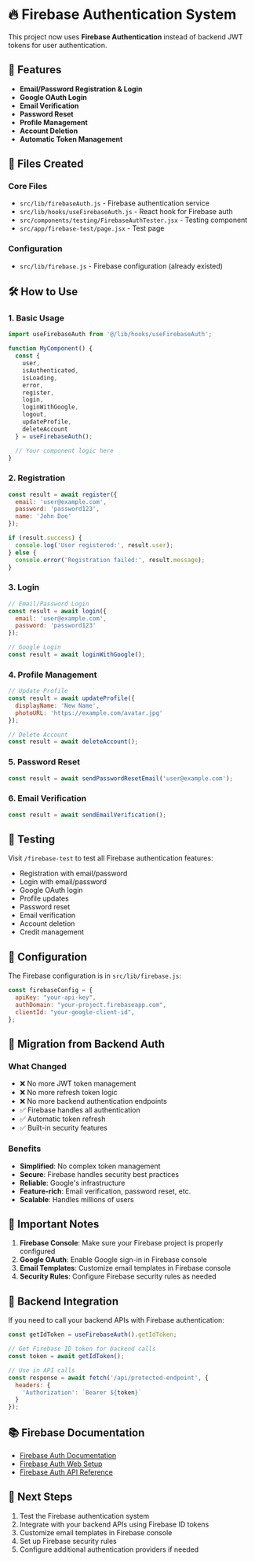 # 🔥 Firebase Authentication System

This project now uses **Firebase Authentication** instead of backend JWT tokens for user authentication.

## 🚀 Features

- **Email/Password Registration & Login**
- **Google OAuth Login**
- **Email Verification**
- **Password Reset**
- **Profile Management**
- **Account Deletion**
- **Automatic Token Management**

## 📁 Files Created

### Core Files
- `src/lib/firebaseAuth.js` - Firebase authentication service
- `src/lib/hooks/useFirebaseAuth.js` - React hook for Firebase auth
- `src/components/testing/FirebaseAuthTester.jsx` - Testing component
- `src/app/firebase-test/page.jsx` - Test page

### Configuration
- `src/lib/firebase.js` - Firebase configuration (already existed)

## 🛠️ How to Use

### 1. Basic Usage

```javascript
import useFirebaseAuth from '@/lib/hooks/useFirebaseAuth';

function MyComponent() {
  const {
    user,
    isAuthenticated,
    isLoading,
    error,
    register,
    login,
    loginWithGoogle,
    logout,
    updateProfile,
    deleteAccount
  } = useFirebaseAuth();

  // Your component logic here
}
```

### 2. Registration

```javascript
const result = await register({
  email: 'user@example.com',
  password: 'password123',
  name: 'John Doe'
});

if (result.success) {
  console.log('User registered:', result.user);
} else {
  console.error('Registration failed:', result.message);
}
```

### 3. Login

```javascript
// Email/Password Login
const result = await login({
  email: 'user@example.com',
  password: 'password123'
});

// Google Login
const result = await loginWithGoogle();
```

### 4. Profile Management

```javascript
// Update Profile
const result = await updateProfile({
  displayName: 'New Name',
  photoURL: 'https://example.com/avatar.jpg'
});

// Delete Account
const result = await deleteAccount();
```

### 5. Password Reset

```javascript
const result = await sendPasswordResetEmail('user@example.com');
```

### 6. Email Verification

```javascript
const result = await sendEmailVerification();
```

## 🧪 Testing

Visit `/firebase-test` to test all Firebase authentication features:

- Registration with email/password
- Login with email/password
- Google OAuth login
- Profile updates
- Password reset
- Email verification
- Account deletion
- Credit management

## 🔧 Configuration

The Firebase configuration is in `src/lib/firebase.js`:

```javascript
const firebaseConfig = {
  apiKey: "your-api-key",
  authDomain: "your-project.firebaseapp.com",
  clientId: "your-google-client-id",
};
```

## 🔄 Migration from Backend Auth

### What Changed
- ❌ No more JWT token management
- ❌ No more refresh token logic
- ❌ No more backend authentication endpoints
- ✅ Firebase handles all authentication
- ✅ Automatic token refresh
- ✅ Built-in security features

### Benefits
- **Simplified**: No complex token management
- **Secure**: Firebase handles security best practices
- **Reliable**: Google's infrastructure
- **Feature-rich**: Email verification, password reset, etc.
- **Scalable**: Handles millions of users

## 🚨 Important Notes

1. **Firebase Console**: Make sure your Firebase project is properly configured
2. **Google OAuth**: Enable Google sign-in in Firebase console
3. **Email Templates**: Customize email templates in Firebase console
4. **Security Rules**: Configure Firebase security rules as needed

## 🔗 Backend Integration

If you need to call your backend APIs with Firebase authentication:

```javascript
const getIdToken = useFirebaseAuth().getIdToken;

// Get Firebase ID token for backend calls
const token = await getIdToken();

// Use in API calls
const response = await fetch('/api/protected-endpoint', {
  headers: {
    'Authorization': `Bearer ${token}`
  }
});
```

## 📚 Firebase Documentation

- [Firebase Auth Documentation](https://firebase.google.com/docs/auth)
- [Firebase Auth Web Setup](https://firebase.google.com/docs/auth/web/start)
- [Firebase Auth API Reference](https://firebase.google.com/docs/reference/js/auth)

## 🎯 Next Steps

1. Test the Firebase authentication system
2. Integrate with your backend APIs using Firebase ID tokens
3. Customize email templates in Firebase console
4. Set up Firebase security rules
5. Configure additional authentication providers if needed
